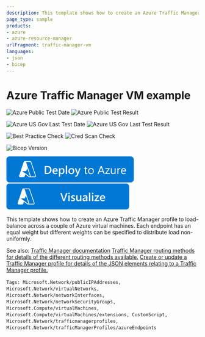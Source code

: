 ```yaml
---
description: This template shows how to create an Azure Traffic Manager profile load-balancing across multiple virtual machines.
page_type: sample
products:
- azure
- azure-resource-manager
urlFragment: traffic-manager-vm
languages:
- json
- bicep
---
```

# Azure Traffic Manager VM example

![Azure Public Test Date](https://azurequickstartsservice.blob.core.windows.net/badges/quickstarts/microsoft.network/traffic-manager-vm/PublicLastTestDate.svg)
![Azure Public Test Result](https://azurequickstartsservice.blob.core.windows.net/badges/quickstarts/microsoft.network/traffic-manager-vm/PublicDeployment.svg)

![Azure US Gov Last Test Date](https://azurequickstartsservice.blob.core.windows.net/badges/quickstarts/microsoft.network/traffic-manager-vm/FairfaxLastTestDate.svg)
![Azure US Gov Last Test Result](https://azurequickstartsservice.blob.core.windows.net/badges/quickstarts/microsoft.network/traffic-manager-vm/FairfaxDeployment.svg)

![Best Practice Check](https://azurequickstartsservice.blob.core.windows.net/badges/quickstarts/microsoft.network/traffic-manager-vm/BestPracticeResult.svg)
![Cred Scan Check](https://azurequickstartsservice.blob.core.windows.net/badges/quickstarts/microsoft.network/traffic-manager-vm/CredScanResult.svg)

![Bicep Version](https://azurequickstartsservice.blob.core.windows.net/badges/quickstarts/microsoft.network/traffic-manager-vm/BicepVersion.svg)

[![Deploy To Azure](https://raw.githubusercontent.com/Azure/azure-quickstart-templates/master/1-CONTRIBUTION-GUIDE/images/deploytoazure.svg?sanitize=true)](https://portal.azure.com/#create/Microsoft.Template/uri/https%3A%2F%2Fraw.githubusercontent.com%2FAzure%2Fazure-quickstart-templates%2Fmaster%2Fquickstarts%2Fmicrosoft.network%2Ftraffic-manager-vm%2Fazuredeploy.json)  [![Visualize](https://raw.githubusercontent.com/Azure/azure-quickstart-templates/master/1-CONTRIBUTION-GUIDE/images/visualizebutton.svg?sanitize=true)](http://armviz.io/#/?load=https%3A%2F%2Fraw.githubusercontent.com%2FAzure%2Fazure-quickstart-templates%2Fmaster%2Fquickstarts%2Fmicrosoft.network%2Ftraffic-manager-vm%2Fazuredeploy.json)

This template shows how to create an Azure Traffic Manager profile to load-balance across a couple of Azure virtual machines.  Each endpoint has an equal weight but different weights can be specified to distribute load non-uniformly.

See also:
[Traffic Manager documentation](https://docs.microsoft.com/azure/traffic-manager/)
[Traffic Manager routing methods for details of the different routing methods available.](https://azure.microsoft.com/documentation/articles/traffic-manager-routing-methods/)
[Create or update a Traffic Manager profile for details of the JSON elements relating to a Traffic Manager profile.](https://docs.microsoft.com/rest/api/trafficmanager/)

`Tags: Microsoft.Network/publicIPAddresses, Microsoft.Network/virtualNetworks, Microsoft.Network/networkInterfaces, Microsoft.Network/networkSecurityGroups, Microsoft.Compute/virtualMachines, Microsoft.Compute/virtualMachines/extensions, CustomScript, Microsoft.Network/trafficmanagerprofiles, Microsoft.Network/trafficManagerProfiles/azureEndpoints`
